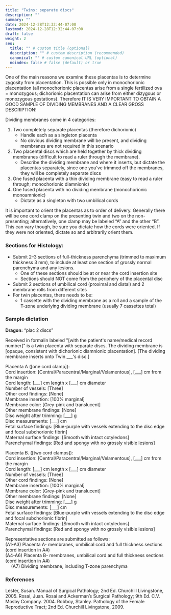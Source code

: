 ```yaml
---
title: "Twins: separate discs"
description: ""
summary: ""
date: 2024-12-28T12:32:44-07:00
lastmod: 2024-12-28T12:32:44-07:00
draft: false
weight: 2
seo:
  title: "" # custom title (optional)
  description: "" # custom description (recommended)
  canonical: "" # custom canonical URL (optional)
  noindex: false # false (default) or true
---
```

One of the main reasons we examine these placentas is to determine zygosity from placentation. This is possible only in monochorionic placentation (all monochorionic placentas arise from a single fertilized ova = monozygous; dichorionic placentation can arise from either dizygous or monozygous gestations). Therefore IT IS VERY IMPORTANT TO OBTAIN A GOOD SAMPLE OF DIVIDING MEMBRANES AND A CLEAR GROSS DESCRIPTION!

Dividing membranes come in 4 categories:
1. Two completely separate placentas (therefore dichorionic)
   - Handle each as a singleton placenta
   - No obvious dividing membrane will be present, and dividing membranes are not required in this scenario
2. Two placental discs which are held together by thick dividing membranes (difficult to read a ruler through the membrane). 
   - Describe the dividing membrane and where it inserts, but dictate the placentas separately, since one you've trimmed off the membranes, they will be completely separate discs
3. One fused placenta with a thin dividing membrane (easy to read a ruler through; monochorionic diamnionic) 
4. One fused placenta with no dividing membrane (monochorionic monoamnionic)
   - Dictate as a singleton with two umbilical cords

It is important to orient the placentas as to order of delivery. Generally there will be one cord clamp on the presenting twin and two on the non-presenting; alternatively, one clamp may be labeled “A” and the other “B”. This can vary though, be sure you dictate how the cords were oriented. If they were not oriented, dictate so and arbitrarily orient them. 

### Sections for Histology:
- Submit 2–3 sections of full-thickness parenchyma (trimmed to maximum thickness 3 mm), to include at least one section of grossly normal parenchyma and any lesions. 
  - One of these sections should be at or near the cord insertion site
  - Sections should NOT come from the periphery of the placental disc
- Submit 2 sections of umbilical cord (proximal and distal) and 2 membrane rolls from different sites
- For twin placentas, there needs to be:
  - 1 cassette with the dividing membrane as a roll and a sample of the T-zone underlying dividing membrane (usually 7 cassettes total)

### Sample dictation 
**Dragon:** “plac 2 discs”

Received in formalin labeled "\[with the patient's name/medical record number\]" is a twin placenta with separate discs.  The dividing membrane is \[opaque, consistent with dichorionic diamnionic placentation\]. \[The dividing membrane inserts onto Twin \_\_\_'s disc.\]  

Placenta A (\[one cord clamp\]):</br>
Cord insertion: \[Central/Paracentral/Marginal/Velamentous\], \[\_\_\_\] cm from the margin</br>
Cord length: \[\_\_\_\] cm length x \[\_\_\_\] cm diameter</br>
Number of vessels: \[Three\]</br>
Other cord findings: \[None\]</br>
Membrane insertion: \[100% marginal\]</br>
Membrane color: \[Grey-pink and translucent\]</br>
Other membrane findings: \[None\]</br>
Disc weight after trimming: \[\_\_\_\] g</br>
Disc measurements: \[\_\_\_\] cm</br>
Fetal surface findings: \[Blue-purple with vessels extending to the disc edge and focal subchorionic fibrin\]</br>
Maternal surface findings: \[Smooth with intact cotyledons\]</br>
Parenchymal findings: \[Red and spongy with no grossly visible lesions\]</br>

Placenta B. (\[two cord clamps\]):</br>
Cord insertion: \[Central/Paracentral/Marginal/Velamentous\], \[\_\_\_\] cm from the margin</br>
Cord length: \[\_\_\_\] cm length x \[\_\_\_\] cm diameter</br>
Number of vessels: \[Three\]</br>
Other cord findings: \[None\]</br>
Membrane insertion: \[100% marginal\]</br>
Membrane color: \[Grey-pink and translucent\]</br>
Other membrane findings: \[None\]</br>
Disc weight after trimming: \[\_\_\_\] g</br>
Disc measurements: \[\_\_\_\] cm</br>
Fetal surface findings: \[Blue-purple with vessels extending to the disc edge and focal subchorionic fibrin\]</br>
Maternal surface findings: \[Smooth with intact cotyledons\]</br>
Parenchymal findings: \[Red and spongy with no grossly visible lesions\]</br>

Representative sections are submitted as follows:</br>
(A1-A3)  Placenta A- membranes, umbilical cord and full thickness sections (cord insertion in A#)</br>
(A4-A6)  Placenta B- membranes, umbilical cord and full thickness sections (cord insertion in A#)</br>
 &emsp; (A7)  Dividing membrane, including T-zone parenchyma

### References
Lester, Susan. Manual of Surgical Pathology; 2nd Ed. Churchill Livingstone, 2005.
Rosai, Juan. Rosai and Ackerman’s Surgical Pathology; 9th Ed. C.V. Mosby Company. 2004.
Robboy, Stanley.  Pathology of the Female Reproductive Tract; 2nd Ed. Churchill Livingstone, 2009.